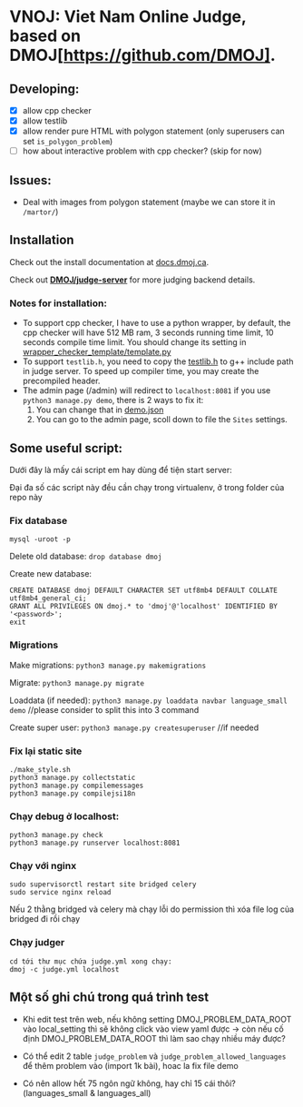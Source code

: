 VNOJ: Viet Nam Online Judge, based on DMOJ[https://github.com/DMOJ].
=====

## Developing:
- [x] allow cpp checker
- [x] allow testlib
- [x] allow render pure HTML with polygon statement (only superusers can set `is_polygon_problem`)
- [ ] how about interactive problem with cpp checker? (skip for now)

## Issues:
- Deal with images from polygon statement (maybe we can store it in `/martor/`)

## Installation

Check out the install documentation at [docs.dmoj.ca](https://docs.dmoj.ca/#/site/installation). 

Check out [**DMOJ/judge-server**](https://github.com/DMOJ/judge-server) for more judging backend details.

### Notes for installation:
- To support cpp checker, I have to use a python wrapper, by default, the cpp checker will have 512 MB ram, 3 seconds running time limit, 10 seconds compile time limit. You should change its setting in [wrapper_checker_template/template.py](wrapper_checker_template/template.py) 
- To support `testlib.h`, you need to copy the [testlib.h](wrapper_checker_template/testlib.h) to g++ include path in judge server. To speed up compiler time, you may create the precompiled header.
- The admin page (/admin) will redirect to `localhost:8081` if you use `python3 manage.py demo`, there is 2 ways to fix it: 
    1. You can change that in [demo.json](judge/fixtures/demo.json)
    2. You can go to the admin page, scoll down to file the `Sites` settings.

## Some useful script:

Dưới đây là mấy cái script em hay dùng để tiện start server:

Đại đa số các script này đều cần chạy trong virtualenv, ở trong folder của repo này

### Fix database
```
mysql -uroot -p
```
Delete old database: `drop database dmoj`

Create new database:  
```
CREATE DATABASE dmoj DEFAULT CHARACTER SET utf8mb4 DEFAULT COLLATE utf8mb4_general_ci;
GRANT ALL PRIVILEGES ON dmoj.* to 'dmoj'@'localhost' IDENTIFIED BY '<password>';
exit
```

### Migrations
Make migrations: `python3 manage.py makemigrations`

Migrate: `python3 manage.py migrate`

Loaddata (if needed): `python3 manage.py loaddata navbar language_small demo` //please consider to split this into 3 command 

Create super user: `python3 manage.py createsuperuser` //if needed
### Fix lại static site
```
./make_style.sh
python3 manage.py collectstatic
python3 manage.py compilemessages
python3 manage.py compilejsi18n 
```

### Chạy debug ở localhost:
```
python3 manage.py check
python3 manage.py runserver localhost:8081
```

### Chạy với nginx
```
sudo supervisorctl restart site bridged celery
sudo service nginx reload
```
Nếu 2 thằng bridged và celery mà chạy lỗi do permission thì xóa file log của bridged đi rồi chạy



### Chạy judger
```
cd tới thư mục chứa judge.yml xong chạy: 
dmoj -c judge.yml localhost
```

## Một số ghi chú trong quá trình test
- Khi edit test trên web, nếu không setting DMOJ_PROBLEM_DATA_ROOT vào local_setting thì sẽ không click vào view yaml được -> còn nếu cố định DMOJ_PROBLEM_DATA_ROOT thì làm sao chạy nhiều máy được?

- Có thể edit 2 table `judge_problem` và `judge_problem_allowed_languages` để thêm problem vào (import 1k bài), hoac la fix file demo

- Có nên allow hết 75 ngôn ngữ không, hay chỉ 15 cái thôi? (languages_small & languages_all)